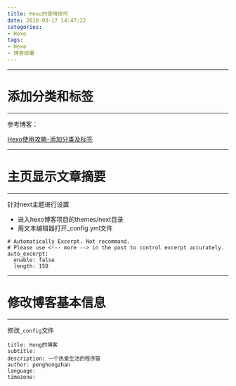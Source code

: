```yaml
---
title: Hexo的使用技巧
date: 2018-03-17 14:47:22
categories:
- Hexo
tags:
- Hexo
- 博客部署
---
```


---
# 添加分类和标签
---

参考博客：

[Hexo使用攻略-添加分类及标签](https://linlif.github.io/2017/05/27/Hexo%E4%BD%BF%E7%94%A8%E6%94%BB%E7%95%A5-%E6%B7%BB%E5%8A%A0%E5%88%86%E7%B1%BB%E5%8F%8A%E6%A0%87%E7%AD%BE/)

---
# 主页显示文章摘要
---

针对next主题进行设置

- 进入hexo博客项目的themes/next目录
- 用文本编辑器打开_config.yml文件

```
# Automatically Excerpt. Not recommand.
# Please use <!-- more --> in the post to control excerpt accurately.
auto_excerpt:
  enable: false
  length: 150
```

---
# 修改博客基本信息
---

修改`_config`文件

```
title: Hong的博客
subtitle:
description: 一个热爱生活的程序猿
author: penghongzhan
language:
timezone:
```

